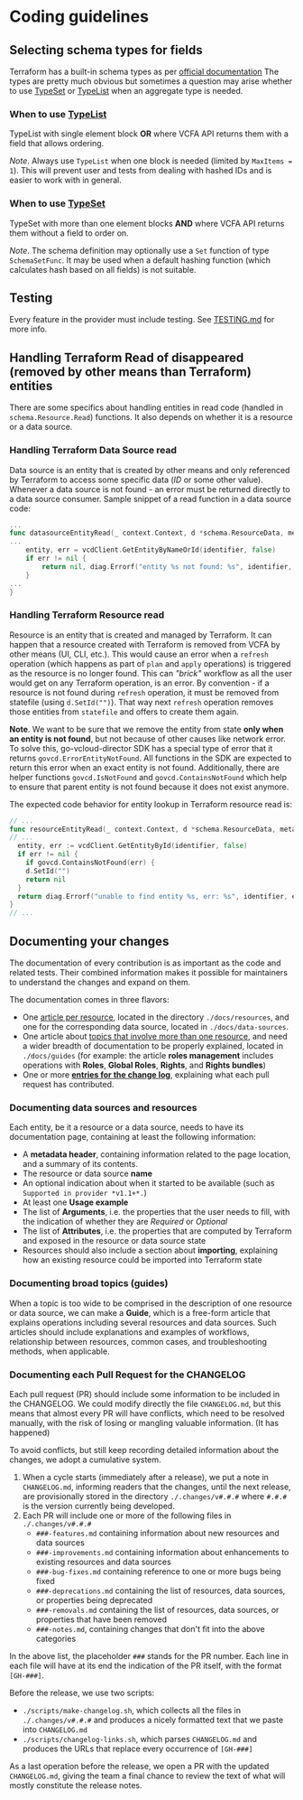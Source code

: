 # Coding guidelines

## Selecting schema types for fields

Terraform has a built-in schema types as per [official documentation](https://www.terraform.io/docs/extend/schemas/schema-types.html)
The types are pretty much obvious but sometimes a question may arise whether to use
[TypeSet](https://www.terraform.io/docs/extend/schemas/schema-types.html#typeset) or
[TypeList](https://www.terraform.io/docs/extend/schemas/schema-types.html#typelist)
when an aggregate type is needed.

### When to use [TypeList](https://www.terraform.io/docs/extend/schemas/schema-types.html#typelist)

TypeList with single element block **OR** where VCFA API returns them with a field that allows ordering.

*Note*. Always use `TypeList` when one block is needed (limited by `MaxItems = 1`). This will prevent
user and tests from dealing with hashed IDs and is easier to work with in general.

### When to use [TypeSet](https://www.terraform.io/docs/extend/schemas/schema-types.html#typeset)

TypeSet with more than one element blocks **AND** where VCFA API returns them without a field to order on.

*Note*. The schema definition may optionally use a `Set` function of type `SchemaSetFunc`. It may be
used when a default hashing function (which calculates hash based on all fields) is not suitable.

## Testing

Every feature in the provider must include testing. See [TESTING.md](./TESTING.md) for more info.

## Handling Terraform Read of disappeared (removed by other means than Terraform) entities

There are some specifics about handling entities in read code (handled in `schema.Resource.Read`)
functions. It also depends on whether it is a resource or a data source.

### Handling Terraform Data Source read

Data source is an entity that is created by other means and only referenced by Terraform to access
some specific data (*ID* or some other value). Whenever a data source is not found - an error must
be returned directly to a data source consumer. Sample snippet of a read function in a data source
code:

```go
...
func datasourceEntityRead(_ context.Context, d *schema.ResourceData, meta interface{}) diag.Diagnostics {
...
    entity, err = vcdClient.GetEntityByNameOrId(identifier, false)
    if err != nil {
        return nil, diag.Errorf("entity %s not found: %s", identifier, err)
    }
...
}
```

### Handling Terraform Resource read

Resource is an entity that is created and managed by Terraform. It can happen that a resource created
with Terraform is removed from VCFA by other means (UI, CLI, etc.). This would cause an error when a
`refresh` operation (which happens as part of `plan` and `apply` operations) is triggered as the
resource is no longer found. This can *"brick"* workflow as all the user would get on any Terraform
operation, is an error. By convention - if a resource is not found during `refresh` operation, it
must be removed from statefile (using `d.SetId("")`). That way next `refresh` operation removes
those entities from `statefile` and offers to create them again.

**Note**. We want to be sure that we remove the entity from state **only when an entity is not
found**, but not because of other causes like network error. To solve this, go-vcloud-director SDK
has a special type of error that it returns `govcd.ErrorEntityNotFound`. All functions in the SDK
are expected to return this error when an exact entity is not found. Additionally, there are helper
functions `govcd.IsNotFound` and `govcd.ContainsNotFound` which help to ensure that parent entity is
not found because it does not exist anymore.

The expected code behavior for entity lookup in Terraform resource read is:

```go
// ...
func resourceEntityRead(_ context.Context, d *schema.ResourceData, meta interface{}) diag.Diagnostics {
// ...
  entity, err := vcdClient.GetEntityById(identifier, false)
  if err != nil {
    if govcd.ContainsNotFound(err) {
    d.SetId("")
    return nil
  }
  return diag.Errorf("unable to find entity %s, err: %s", identifier, err)
}
// ...
```

## Documenting your changes

The documentation of every contribution is as important as the code and related tests. Their combined information
makes it possible for maintainers to understand the changes and expand on them.

The documentation comes in three flavors:

* One [article per resource](#documenting-data-sources-and-resources), located in the directory `./docs/resources`, and one for the corresponding data source, located
  in `./docs/data-sources`.
* One article about [topics that involve more than one resource](#documenting-broad-topics-guides), and need a wider breadth of documentation to be properly
  explained, located in `./docs/guides` (for example: the article **roles management** includes operations with **Roles**,
  **Global Roles**, **Rights**, and **Rights bundles**)
* One or more [**entries for the change log**](#documenting-each-pull-request-for-the-changelog), explaining what each pull request has contributed.

### Documenting data sources and resources

Each entity, be it a resource or a data source, needs to have its documentation page, containing at least the following information:

* A **metadata header**, containing information related to the page location, and a summary of its contents.
* The resource or data source **name**
* An optional indication about when it started to be available (such as `Supported in provider *v1.1+*.`)
* At least one **Usage example**
* The list of **Arguments**, i.e. the properties that the user needs to fill, with the indication of whether they are
  *Required* or *Optional*
* The list of **Attributes**, i.e. the properties that are computed by Terraform and exposed in the resource or data source state
* Resources should also include a section about **importing**, explaining how an existing resource could be imported into
  Terraform state

### Documenting broad topics (guides)

When a topic is too wide to be comprised in the description of one resource or data source, we can make a **Guide**, which
is a free-form article that explains operations including several resources and data sources.
Such articles should include explanations and examples of workflows, relationship between resources, common cases, and
troubleshooting methods, when applicable.

### Documenting each Pull Request for the CHANGELOG

Each pull request (PR) should include some information to be included in the CHANGELOG.
We could modify directly the file `CHANGELOG.md`, but this means that almost every PR will have conflicts, which need
to be resolved manually, with the risk of losing or mangling valuable information. (It has happened)

To avoid conflicts, but still keep recording detailed information about the changes, we adopt a cumulative system.

1. When a cycle starts (immediately after a release), we put a note in `CHANGELOG.md`, informing readers that the changes,
   until the next release, are provisionally stored in the directory `./.changes/v#.#.#` where `#.#.#` is the version
   currently being developed.
2. Each PR will include one or more of the following files in `./.changes/v#.#.#`
   * `###-features.md` containing information about new resources and data sources
   * `###-improvements.md` containing information about enhancements to existing resources and data sources
   * `###-bug-fixes.md` containing reference to one or more bugs being fixed
   * `###-deprecations.md` containing the list of resources, data sources, or properties being deprecated
   * `###-removals.md` containing the list of resources, data sources, or properties that have been removed
   * `###-notes.md`, containing changes that don't fit into the above categories

In the above list, the placeholder `###` stands for the PR number. Each line in each file will have at its end the
indication of the PR itself, with the format `[GH-###]`.

Before the release, we use two scripts:

* `./scripts/make-changelog.sh`, which collects all the files in `./.changes/v#.#.#` and produces a nicely formatted text
  that we paste into `CHANGELOG.md`
* `./scripts/changelog-links.sh`, which parses `CHANGELOG.md` and produces the URLs that replace every occurrence of `[GH-###]`

As a last operation before the release, we open a PR with the updated `CHANGELOG.md`, giving the team a final chance to review
the text of what will mostly constitute the release notes.
